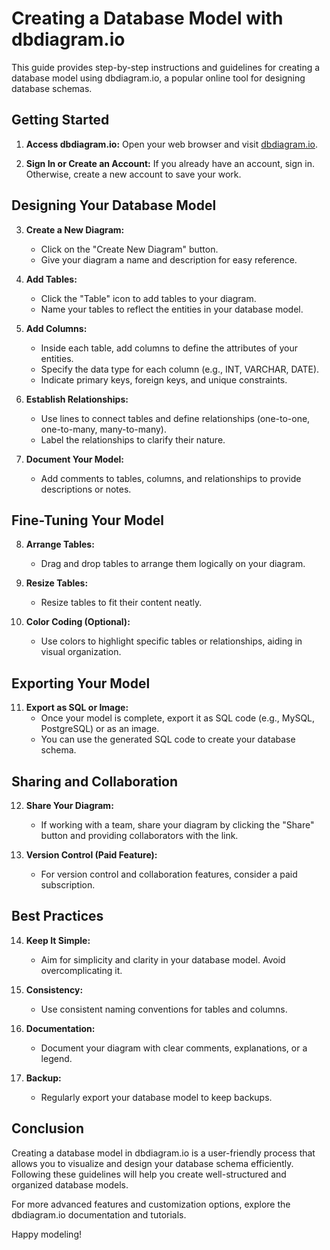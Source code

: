 # Creating a Database Model with dbdiagram.io

This guide provides step-by-step instructions and guidelines for creating a database model using dbdiagram.io, a popular online tool for designing database schemas.

## Getting Started

1. **Access dbdiagram.io:** Open your web browser and visit [dbdiagram.io](https://dbdiagram.io/).

2. **Sign In or Create an Account:** If you already have an account, sign in. Otherwise, create a new account to save your work.

## Designing Your Database Model

3. **Create a New Diagram:**
   - Click on the "Create New Diagram" button.
   - Give your diagram a name and description for easy reference.

4. **Add Tables:**
   - Click the "Table" icon to add tables to your diagram.
   - Name your tables to reflect the entities in your database model.

5. **Add Columns:**
   - Inside each table, add columns to define the attributes of your entities.
   - Specify the data type for each column (e.g., INT, VARCHAR, DATE).
   - Indicate primary keys, foreign keys, and unique constraints.

6. **Establish Relationships:**
   - Use lines to connect tables and define relationships (one-to-one, one-to-many, many-to-many).
   - Label the relationships to clarify their nature.

7. **Document Your Model:**
   - Add comments to tables, columns, and relationships to provide descriptions or notes.

## Fine-Tuning Your Model

8. **Arrange Tables:**
   - Drag and drop tables to arrange them logically on your diagram.

9. **Resize Tables:**
   - Resize tables to fit their content neatly.

10. **Color Coding (Optional):**
    - Use colors to highlight specific tables or relationships, aiding in visual organization.

## Exporting Your Model

11. **Export as SQL or Image:**
    - Once your model is complete, export it as SQL code (e.g., MySQL, PostgreSQL) or as an image.
    - You can use the generated SQL code to create your database schema.

## Sharing and Collaboration

12. **Share Your Diagram:**
    - If working with a team, share your diagram by clicking the "Share" button and providing collaborators with the link.

13. **Version Control (Paid Feature):**
    - For version control and collaboration features, consider a paid subscription.

## Best Practices

14. **Keep It Simple:**
    - Aim for simplicity and clarity in your database model. Avoid overcomplicating it.

15. **Consistency:**
    - Use consistent naming conventions for tables and columns.
    
16. **Documentation:**
    - Document your diagram with clear comments, explanations, or a legend.

17. **Backup:**
    - Regularly export your database model to keep backups.

## Conclusion

Creating a database model in dbdiagram.io is a user-friendly process that allows you to visualize and design your database schema efficiently. Following these guidelines will help you create well-structured and organized database models.

For more advanced features and customization options, explore the dbdiagram.io documentation and tutorials.

Happy modeling!
